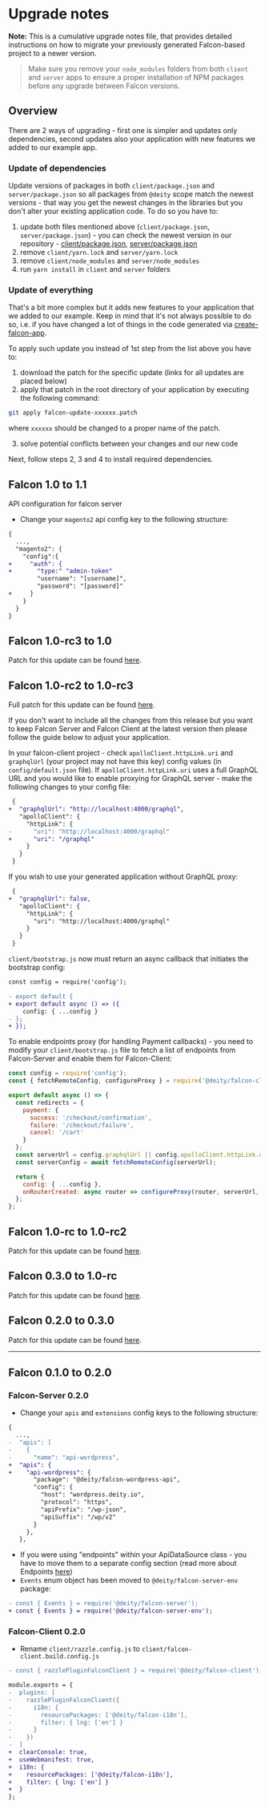 # Upgrade notes

**Note:** This is a cumulative upgrade notes file, that provides detailed instructions
on how to migrate your previously generated Falcon-based project to a newer version.

> Make sure you remove your `node_modules` folders from both `client` and `server` apps
> to ensure a proper installation of NPM packages before any upgrade between Falcon versions.

## Overview

There are 2 ways of upgrading - first one is simpler and updates only dependencies, second updates also your application with new features we added to our example app.

### Update of dependencies

Update versions of packages in both `client/package.json` and `server/package.json` so all packages from `@deity` scope match the newest versions - that way you get the newest changes in the libraries but you don't alter your existing application code. To do so you have to:

1. update both files mentioned above (`client/package.json`, `server/package.json`) - you can check the newest version in our repository - [client/package.json](https://github.com/deity-io/falcon/blob/master/examples/shop-with-blog/client/package.json), [server/package.json](https://github.com/deity-io/falcon/blob/master/examples/shop-with-blog/server/package.json)
2. remove `client/yarn.lock` and `server/yarn.lock`
3. remove `client/node_modules` and `server/node_modules`
4. run `yarn install` in `client` and `server` folders

### Update of everything

That's a bit more complex but it adds new features to your application that we added to our example. Keep in mind that it's not always possible to do so, i.e. if you have changed a lot of things in the code generated via [create-falcon-app](https://www.npmjs.com/package/create-falcon-app).

To apply such update you instead of 1st step from the list above you have to:

1. download the patch for the specific update (links for all updates are placed below)
2. apply that patch in the root directory of your application by executing the following command:

```bash
git apply falcon-update-xxxxxx.patch
```

where `xxxxxx` should be changed to a proper name of the patch.

3. solve potential conflicts between your changes and our new code

Next, follow steps 2, 3 and 4 to install required dependencies.

## Falcon 1.0 to 1.1

API configuration for falcon server

- Change your `magento2` api config key to the following structure:

```diff
{
  ...,
  "magento2": {
    "config":{
+     "auth": {
+       "type:" "admin-token"
        "username": "[username]",
        "password": "[password]"
+     }
    }
  }
}

```

## Falcon 1.0-rc3 to 1.0

Patch for this update can be found [here](https://github.com/deity-io/falcon/releases/download/v1.0/falcon-update-100rc3-100.patch).

## Falcon 1.0-rc2 to 1.0-rc3

Full patch for this update can be found [here](https://github.com/deity-io/falcon/releases/download/v1.0-rc3/falcon-update-100rc2-100rc3.patch).

If you don't want to include all the changes from this release but you want to keep Falcon Server and Falcon Client at the latest version then please follow the guide below to adjust your application.

In your falcon-client project - check `apolloClient.httpLink.uri` and `graphqlUrl` (your project may not have this key) config values
(in `config/default.json` file). If `apolloClient.httpLink.uri` uses a full GraphQL URL and you would like to enable proxying for
GraphQL server - make the following changes to your config file:

```diff
 {
+  "graphqlUrl": "http://localhost:4000/graphql",
   "apolloClient": {
     "httpLink": {
-      "uri": "http://localhost:4000/graphql"
+      "uri": "/graphql"
     }
   }
 }
```

If you wish to use your generated application without GraphQL proxy:

```diff
 {
+  "graphqlUrl": false,
   "apolloClient": {
     "httpLink": {
       "uri": "http://localhost:4000/graphql"
     }
   }
 }
```

`client/bootstrap.js` now must return an async callback that initiates the bootstrap
config:

```diff
const config = require('config');

- export default {
+ export default async () => ({
    config: { ...config }
- };
+ });
```

To enable endpoints proxy (for handling Payment callbacks) - you need to modify your
`client/bootstrap.js` file to fetch a list of endpoints from Falcon-Server and
enable them for Falcon-Client:

```js
const config = require('config');
const { fetchRemoteConfig, configureProxy } = require('@deity/falcon-client/src/bootstrap/configureServer');

export default async () => {
  const redirects = {
    payment: {
      success: '/checkout/confirmation',
      failure: '/checkout/failure',
      cancel: '/cart'
    }
  };
  const serverUrl = config.graphqlUrl || config.apolloClient.httpLink.uri;
  const serverConfig = await fetchRemoteConfig(serverUrl);

  return {
    config: { ...config },
    onRouterCreated: async router => configureProxy(router, serverUrl, serverConfig.endpoints, redirects)
  };
};
```

## Falcon 1.0-rc to 1.0-rc2

Patch for this update can be found [here](https://github.com/deity-io/falcon/releases/download/v1.0-rc2/falcon-update-100rc-100rc2.patch).

## Falcon 0.3.0 to 1.0-rc

Patch for this update can be found [here](https://github.com/deity-io/falcon/releases/download/v1.0-rc/falcon-update-030-100rc.patch).

## Falcon 0.2.0 to 0.3.0

Patch for this update can be found [here](https://github.com/deity-io/falcon/releases/download/v0.3/falcon-update-020-030.patch).

---

## Falcon 0.1.0 to 0.2.0

### Falcon-Server 0.2.0

- Change your `apis` and `extensions` config keys to the following structure:

```diff
{
  ...,
-  "apis": [
-    {
-      "name": "api-wordpress",
+  "apis": {
+    "api-wordpress": {
       "package": "@deity/falcon-wordpress-api",
       "config": {
         "host": "wordpress.deity.io",
         "protocol": "https",
         "apiPrefix": "/wp-json",
         "apiSuffix": "/wp/v2"
       }
     },
   },
```

- If you were using "endpoints" within your ApiDataSource class - you have to move them to a separate config
  section (read more about Endpoints [here](https://falcon.deity.io/docs/falcon-server/endpoints))
- `Events` enum object has been moved to `@deity/falcon-server-env` package:

```diff
- const { Events } = require('@deity/falcon-server');
+ const { Events } = require('@deity/falcon-server-env');
```

### Falcon-Client 0.2.0

- Rename `client/razzle.config.js` to `client/falcon-client.build.config.js`

```diff
- const { razzlePluginFalconClient } = require('@deity/falcon-client');

module.exports = {
-  plugins: [
-    razzlePluginFalconClient({
-      i18n: {
-        resourcePackages: ['@deity/falcon-i18n'],
-        filter: { lng: ['en'] }
-      }
-    })
-  ]
+  clearConsole: true,
+  useWebmanifest: true,
+  i18n: {
+    resourcePackages: ['@deity/falcon-i18n'],
+    filter: { lng: ['en'] }
+  }
};
```
